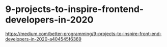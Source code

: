 # 9-projects-to-inspire-frontend-developers-in-2020
https://medium.com/better-programming/9-projects-to-inspire-front-end-developers-in-2020-a404545f6369
